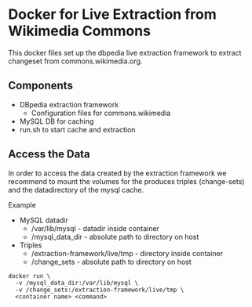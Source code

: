 # Docker for Live Extraction from Wikimedia Commons

This docker files set up the dbpedia live extraction framework to extract changeset from commons.wikimedia.org.

## Components

* DBpedia extraction framework
  * Configuration files for commons.wikimedia
* MySQL DB for caching
* run.sh to start cache and extraction

## Access the Data

In order to access the data created by the extraction framework we recommend to mount the volumes for the produces triples (change-sets) and the datadirectory of the mysql cache.

Example
* MySQL datadir
  * /var/lib/mysql - datadir inside container
  * /mysql_data_dir - absolute path to directory on host
* Triples
  * /extraction-framework/live/tmp - directory inside container
  * /change_sets - absolute path to directory on host

```
docker run \
  -v /mysql_data_dir:/var/lib/mysql \
  -v /change_sets:/extraction-framework/live/tmp \
  <container name> <command>
 ```
